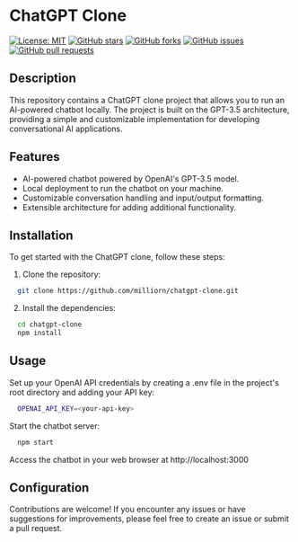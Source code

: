 # ChatGPT Clone

[![License: MIT](https://img.shields.io/badge/License-MIT-yellow.svg)](https://opensource.org/licenses/MIT)
[![GitHub stars](https://img.shields.io/github/stars/milliorn/chatgpt-clone.svg)](https://github.com/milliorn/chatgpt-clone/stargazers)
[![GitHub forks](https://img.shields.io/github/forks/milliorn/chatgpt-clone.svg)](https://github.com/milliorn/chatgpt-clone/network)
[![GitHub issues](https://img.shields.io/github/issues/milliorn/chatgpt-clone.svg)](https://github.com/milliorn/chatgpt-clone/issues)
[![GitHub pull requests](https://img.shields.io/github/issues-pr/milliorn/chatgpt-clone.svg)](https://github.com/milliorn/chatgpt-clone/pulls)

## Description

This repository contains a ChatGPT clone project that allows you to run an AI-powered chatbot locally. The project is built on the GPT-3.5 architecture, providing a simple and customizable implementation for developing conversational AI applications.

## Features

- AI-powered chatbot powered by OpenAI's GPT-3.5 model.
- Local deployment to run the chatbot on your machine.
- Customizable conversation handling and input/output formatting.
- Extensible architecture for adding additional functionality.

## Installation

To get started with the ChatGPT clone, follow these steps:

1. Clone the repository:

```bash
  git clone https://github.com/milliorn/chatgpt-clone.git
```

2. Install the dependencies:

```bash
  cd chatgpt-clone
  npm install
```

## Usage

Set up your OpenAI API credentials by creating a .env file in the project's root directory and adding your API key:
```bash
  OPENAI_API_KEY=<your-api-key>
```

Start the chatbot server:
```bash
  npm start
```

Access the chatbot in your web browser at http://localhost:3000

## Configuration

Contributions are welcome! If you encounter any issues or have suggestions for improvements, please feel free to create an issue or submit a pull request.
